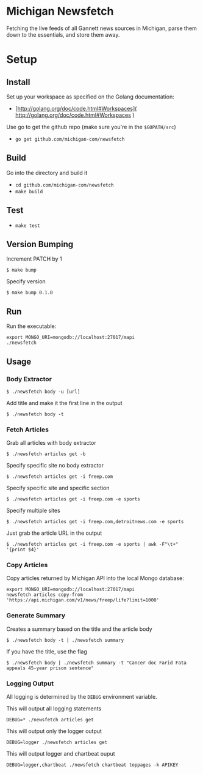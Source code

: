 # Michigan Newsfetch
Fetching the live feeds of all Gannett news sources in Michigan, parse them down to the essentials, and store them away.

# Setup
## Install
Set up your workspace as specified on the Golang documentation:
* [http://golang.org/doc/code.html#Workspaces]( http://golang.org/doc/code.html#Workspaces )

Use go to get the github repo (make sure you're in the `$GOPATH/src`)
* `go get github.com/michigan-com/newsfetch`


## Build
Go into the directory and build it
* `cd github.com/michigan-com/newsfetch`
* `make build`

## Test
* `make test`

## Version Bumping
Increment PATCH by 1
```
$ make bump
```

Specify version
```
$ make bump 0.1.0
```

## Run

Run the executable:

    export MONGO_URI=mongodb://localhost:27017/mapi
    ./newsfetch

## Usage

### Body Extractor

```
$ ./newsfetch body -u [url]
```

Add title and make it the first line in the output

```
$ ./newsfetch body -t
```

### Fetch Articles

Grab all articles with body extractor

```
$ ./newsfetch articles get -b
```

Specify specific site no body extractor
```
$ ./newsfetch articles get -i freep.com
```

Specify specific site and specific section
```
$ ./newsfetch articles get -i freep.com -e sports
```

Specify multiple sites
```
$ ./newsfetch articles get -i freep.com,detroitnews.com -e sports
```

Just grab the article URL in the output
```
$ ./newsfetch articles get -i freep.com -e sports | awk -F"\t+" '{print $4}'
```

### Copy Articles

Copy articles returned by Michigan API into the local Mongo database:

    export MONGO_URI=mongodb://localhost:27017/mapi
    newsfetch articles copy-from 'https://api.michigan.com/v1/news/freep/life?limit=1000'

### Generate Summary

Creates a summary based on the title and the article body

```
$ ./newsfetch body -t | ./newsfetch summary
```

If you have the title, use the flag

```
$ ./newsfetch body | ./newsfetch summary -t "Cancer doc Farid Fata appeals 45-year prison sentence"
```

### Logging Output

All logging is determined by the `DEBUG` environment variable.

This will output all logging statements
```
DEBUG=* ./newsfetch articles get
```

This will output only the logger output
```
DEBUG=logger ./newsfetch articles get
```

This will output logger and chartbeat ouput
```
DEBUG=logger,chartbeat ./newsfetch chartbeat toppages -k APIKEY
```
